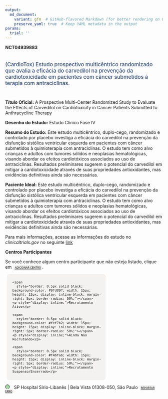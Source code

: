 ```yaml
---
output: 
  md_document:
    variant: gfm  # GitHub-flavored Markdown (for better rendering on GitHub)
    preserve_yaml: true  # Keep YAML metadata in the output
params:
  trial: ''
---
```


**NCT04939883**

<div style="padding: 5px 5px 5px 0px; font-size: 1.20em; font-weight: 500; color: #2E4A7F; text-align: left; margin-bottom: 20px">

(CardioTox) Estudo prospectivo multicêntrico randomizado que avalia a
eficácia do carvedilol na prevenção da cardiotoxicidade em pacientes com
câncer submetidos à terapia com antraciclinas.

</div>

**Título Oficial:** A Prospective Multi-Center Randomized Study to
Evaluate the Effects of Carvedilol on Cardiotoxicity in Cancer Patients
Submitted to Anthracycline Therapy

**Desenho do Estudo:** Estudo Clinico Fase IV

**Resumo do Estudo:** Este estudo multicêntrico, duplo-cego, randomizado
e controlado por placebo investiga a eficácia do carvedilol na prevenção
da disfunção sistólica ventricular esquerda em pacientes com câncer
submetidos à quimioterapia com antraciclinas. O estudo tem como alvo
crianças e adultos com tumores sólidos e neoplasias hematológicas,
visando abordar os efeitos cardiotóxicos associados ao uso de
antraciclinas. Resultados preliminares sugerem o potencial do carvedilol
em mitigar a cardiotoxicidade através de suas propriedades
antioxidantes, mas evidências definitivas ainda são necessárias.

**Paciente Ideal:** Este estudo multicêntrico, duplo-cego, randomizado e
controlado por placebo investiga a eficácia do carvedilol na prevenção
da disfunção sistólica ventricular esquerda em pacientes com câncer
submetidos à quimioterapia com antraciclinas. O estudo tem como alvo
crianças e adultos com tumores sólidos e neoplasias hematológicas,
visando abordar os efeitos cardiotóxicos associados ao uso de
antraciclinas. Resultados preliminares sugerem o potencial do carvedilol
em mitigar a cardiotoxicidade através de suas propriedades
antioxidantes, mas evidências definitivas ainda são necessárias.

Para mais informações, acesse as informações do estudo no
*clinicaltrials.gov* no seguinte
[link](https://clinicaltrials.gov/ct2/show/NCT04939883)

**Centros Participantes**

Se você conhece algum centro participante que não esteja listado, clique
em
<span style="color: #2E4A7F; margin-left: 2px; padding: 4px; background-color: #f3f2f1; border-radius: 8px; font-weight: 500; font-size: 0.6em"><a
href="https://flazar.shinyapps.io/formsapp?study_nct_id=NCT04939883&amp;location_id=N%2FA&amp;location_full_name=N%2FA&amp;form_type=Adicionar%20Centro"
target="_blank">ADICIONAR CENTRO</a></span>.

<div style="margin-bottom: 8px; margin-left: 5px; padding: 8px; max-width: 300px; background-color: #f3f2f1; border-radius: 8px; font-size: 0.9em">

<div style="margin-left: 10px;">

    <span 
      style="border: 0.5px solid black; background-color: #9fd89f; width: 15px; height: 15px; display: inline-block; margin-right: 5px; border-radius: 50%;"></span>
    <p style="display: inline;">Recrutamento Ativo</p>

</div>

<div style="margin-left: 10px;">

    <span 
      style="border: 0.5px solid black; background-color: #fef7b2; width: 15px; height: 15px; display: inline-block; margin-right: 5px; border-radius: 50%;"></span>
    <p style="display: inline;">Ainda Não Recrutando</p>

</div>

<div style="margin-left: 10px;">

    <span 
      style="border: 0.5px solid black; background-color: #f4bfab; width: 15px; height: 15px; display: inline-block; margin-right: 5px; border-radius: 50%;"></span>
    <p style="display: inline;">Recrutamento Suspenso/Encerrado</p>

</div>

</div>

<span style="margin-bottom: -2px;"><span style="border: 0.5px solid black; display: inline-block; width: 12px; height: 12px; border-radius: 50%; margin-right: 10px; padding-bottom: 0px; background-color: #9fd89f;"></span>
SP Hospital Sírio-Libanês \| Bela Vista 01308-050, São Paulo
<span style="color: #2E4A7F; margin-left: 2px; padding: 4px; background-color: #f3f2f1; border-radius: 8px; font-weight: 500; font-size: 0.6em"><a
href="https://flazar.shinyapps.io/formsapp?study_nct_id=NCT04939883&amp;location_id=HOSPITALSIRIOLIBANESSAOPAULOSAOPAULO01308050BRAZIL&amp;location_full_name=Hospital%20S%C3%ADrio-Liban%C3%AAs%20%7C%20Bela%20Vista%2C%2001308-050%2C%20S%C3%A3o%20Paulo&amp;form_type=Reportar%20Erro"
target="_blank">REPORTAR ERRO</a></span></span>
